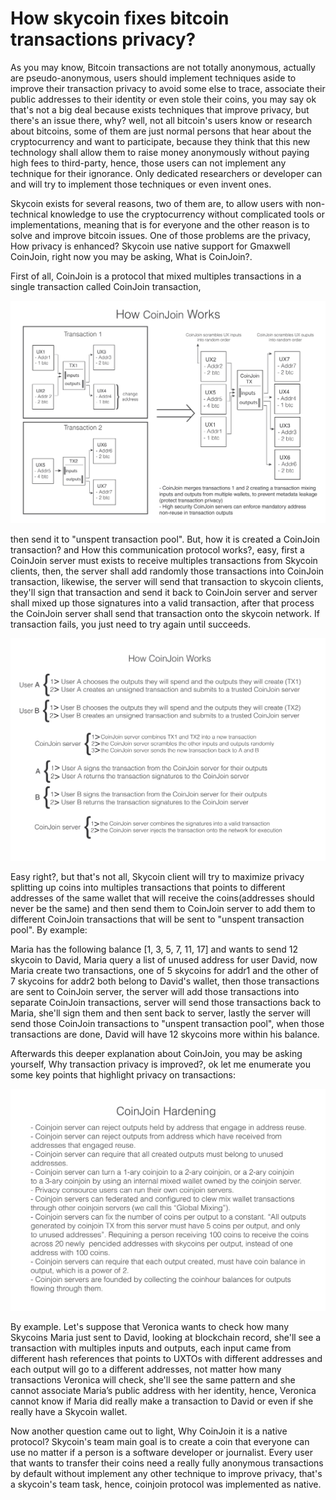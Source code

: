# How skycoin fixes bitcoin transactions privacy?

As you may know, Bitcoin transactions are not totally anonymous, actually are pseudo-anonymous, users should implement techniques aside to improve their transaction privacy to avoid some else to trace, associate their public addresses to their identity or even stole their coins, you may say ok that's not a big deal because exists techniques that improve privacy, but there's an issue there, why? well, not all bitcoin's users know or research about bitcoins, some of them are just normal persons that hear about the cryptocurrency and want to participate, because they think that this new technology shall allow them to raise money anonymously without paying high fees to third-party, hence, those users can not implement any technique for their ignorance. Only dedicated researchers or developer can and will try to implement those techniques or even invent ones.

Skycoin exists for several reasons, two of them are, to allow users with non-technical knowledge to use the cryptocurrency without complicated tools or implementations, meaning that is for everyone and the other reason is to solve and improve bitcoin issues. One of those problems are the privacy, How privacy is enhanced? Skycoin use native support for Gmaxwell CoinJoin, right now you may be asking, What is CoinJoin?.

First of all, CoinJoin is a protocol that mixed multiples transactions in a single transaction called CoinJoin transaction,

![capitalize-btc](capitalize-btc.png)

then send it to "unspent transaction pool". But, how it is created a CoinJoin transaction? and How this communication protocol works?, easy, first a CoinJoin server must exists to receive multiples transactions from Skycoin clients, then, the server shall add randomly those transactions into CoinJoin transaction, likewise, the server will send that transaction to skycoin clients, they'll sign that transaction and send it back to CoinJoin server and server shall mixed up those signatures into a valid transaction, after that process the CoinJoin server shall send that transaction onto the skycoin network. If transaction fails, you just need to try again until succeeds.

![coinjoin-is-correct-capitalization](coinjoin-is-correct-capitalization.png)

Easy right?, but that's not all, Skycoin client will try to maximize privacy splitting up coins into multiples transactions that points to different addresses of the same wallet that will receive the coins(addresses should never be the same) and then send them to CoinJoin server to add them to different CoinJoin transactions that will be sent to "unspent transaction pool". By example:

Maria has the following balance [1, 3, 5, 7, 11, 17] and wants to send 12 skycoin to David, Maria query a list of unused address for user David, now Maria create two transactions, one of 5 skycoins for addr1 and the other of 7 skycoins for addr2 both belong to David's wallet, then those transactions are sent to CoinJoin server, the server will add those transactions into separate CoinJoin transactions, server will send those transactions back to Maria, she'll sign them and then sent back to server, lastly the server will send those CoinJoin transactions to "unspent transaction pool", when those transactions are done, David will have 12 skycoins more within his balance.

Afterwards this deeper explanation about CoinJoin, you may be asking yourself, Why transaction privacy is improved?, ok let me enumerate you some key points that highlight privacy on transactions: 

![coinjoin-hardening.png](coinjoin-hardening.png)

By example. Let's suppose that Veronica wants to check how many Skycoins Maria just sent to David, looking at blockchain record, she'll see a transaction with multiples inputs and outputs, each input came from different hash references that points to UXTOs with different addresses and each output will go to a different addresses, not matter how many transactions Veronica will check, she'll see the same pattern and she cannot associate Maria’s public address with her identity, hence, Veronica cannot know if Maria did really make a transaction to David or even if she really have a Skycoin wallet. 

Now another question came out to light, Why CoinJoin it is a native protocol? Skycoin's team main goal is to create a coin that everyone can use no matter if a person is a software developer or journalist. Every user that wants to transfer their coins need a really fully anonymous transactions by default without implement any other technique to improve privacy, that's a skycoin's team task, hence, coinjoin protocol was implemented as native.